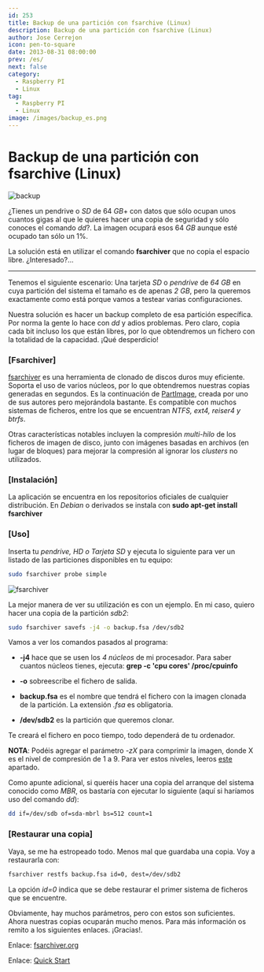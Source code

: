 ```yaml
---
id: 253
title: Backup de una partición con fsarchive (Linux)
description: Backup de una partición con fsarchive (Linux)
author: Jose Cerrejon
icon: pen-to-square
date: 2013-08-31 08:00:00
prev: /es/
next: false
category:
  - Raspberry PI
  - Linux
tag:
  - Raspberry PI
  - Linux
image: /images/backup_es.png
---
```


# Backup de una partición con fsarchive (Linux)

![backup](/images/backup_es.png)

¿Tienes un pendrive o *SD* de 64 *GB*+ con datos que sólo ocupan unos cuantos gigas al que le quieres hacer una copia de seguridad y sólo conoces el comando *dd*?. La imagen ocupará esos 64 *GB* aunque esté ocupado tan sólo un 1%.

La solución está en utilizar el comando **fsarchiver** que no copia el espacio libre. ¿Interesado?...

- - -
Tenemos el siguiente escenario: Una tarjeta *SD* o *pendrive* de *64 GB* en cuya partición del sistema el tamaño es de apenas *2 GB*, pero la queremos exactamente como está porque vamos a testear varias configuraciones.

Nuestra solución es hacer un backup completo de esa partición específica. Por norma la gente lo hace con *dd* y adios problemas. Pero claro, copia cada bit incluso los que están libres, por lo que obtendremos un fichero con la totalidad de la capacidad. ¡Qué desperdicio!

###  [Fsarchiver]

[fsarchiver](http://en.wikipedia.org/wiki/FSArchiver) es una herramienta de clonado de discos duros muy eficiente. Soporta el uso de varios núcleos, por lo que obtendremos nuestras copias generadas en segundos. Es la continuación de [PartImage](http://en.wikipedia.org/wiki/PartImage), creada por uno de sus autores pero mejorándola bastante. Es compatible con muchos sistemas de ficheros, entre los que se encuentran *NTFS, ext4, reiser4 y btrfs*.

Otras características notables incluyen la compresión *multi-hilo* de los ficheros de imagen de disco, junto con imágenes basadas en archivos (en lugar de bloques) para mejorar la compresión al ignorar los *clusters* no utilizados.

###  [Instalación]

La aplicación se encuentra en los repositorios oficiales de cualquier distribución. En *Debian* o derivados se instala con **sudo apt-get install fsarchiver**

###  [Uso]

Inserta tu *pendrive, HD o Tarjeta SD* y ejecuta lo siguiente para ver un listado de las particiones disponibles en tu equipo:

```bash
sudo fsarchiver probe simple
```

![fsarchiver](/images/2013/08/fsarchiver_01.jpg)

La mejor manera de ver su utilización es con un ejemplo. En mi caso, quiero hacer una copia de la partición *sdb2*:

```bash
sudo fsarchiver savefs -j4 -o backup.fsa /dev/sdb2
```

Vamos a ver los comandos pasados al programa:

* **-j4** hace que se usen los *4 núcleos* de mi procesador. Para saber cuantos núcleos tienes, ejecuta: **grep -c 'cpu cores' /proc/cpuinfo**

* **-o** sobreescribe el fichero de salida.

* **backup.fsa** es el nombre que tendrá el fichero con la imagen clonada de la partición. La extensión *.fsa* es obligatoria.

* **/dev/sdb2** es la partición que queremos clonar.

Te creará el fichero en poco tiempo, todo dependerá de tu ordenador.

**NOTA**: Podéis agregar el parámetro *-zX* para comprimir la imagen, donde X es el nivel de compresión de 1 a 9. Para ver estos niveles, leeros [este](http://www.fsarchiver.org/Compression) apartado.

Como apunte adicional, si queréis hacer una copia del arranque del sistema conocido como *MBR*, os bastaría con ejecutar lo siguiente (aquí si haríamos uso del comando *dd*):

```bash
dd if=/dev/sdb of=sda-mbrl bs=512 count=1
```

###  [Restaurar una copia]
Vaya, se me ha estropeado todo. Menos mal que guardaba una copia. Voy a restaurarla con:

```bash
fsarchiver restfs backup.fsa id=0, dest=/dev/sdb2
```

La opción *id=0* indica que se debe restaurar el primer sistema de ficheros que se encuentre.

Obviamente, hay muchos parámetros, pero con estos son suficientes. Ahora nuestras copias ocuparán mucho menos. Para más información os remito a los siguientes enlaces. ¡Gracias!.

Enlace: [fsarchiver.org](http://www.fsarchiver.org/Main_Page)

Enlace: [Quick Start](http://www.fsarchiver.org/QuickStart)